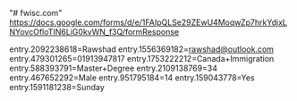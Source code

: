 "# fwisc.com" 
https://docs.google.com/forms/d/e/1FAIpQLSe29ZEwU4MoqwZp7hrkYdjxLNYovcOfloTIN6LiG0kvWN_f3Q/formResponse

entry.2092238618=Rawshad
entry.1556369182=rawshad@outlook.com
entry.479301265=01913947817
entry.1753222212=Canada+Immigration
entry.588393791=Master+Degree
entry.2109138769=34
entry.467652292=Male
entry.951795184=14
entry.159043778=Yes
entry.1591181238=Sunday
